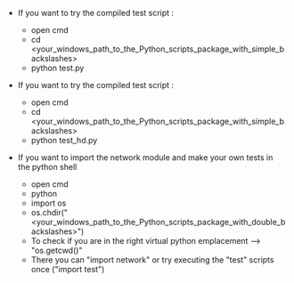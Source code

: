 * If you want to try the compiled test script :
    - open cmd
    - cd <your_windows_path_to_the_Python_scripts_package_with_simple_backslashes>
    - python test.py

* If you want to try the compiled test script :
    - open cmd
    - cd <your_windows_path_to_the_Python_scripts_package_with_simple_backslashes>
    - python test_hd.py

* If you want to import the network module and make your own tests in the python shell
    - open cmd
    - python
    - import os
    - os.chdir("<your_windows_path_to_the_Python_scripts_package_with_double_backslashes>")
    * To check if you are in the right virtual python emplacement --> "os.getcwd()"
    * There you can "import network" or try executing the "test" scripts once ("import test")



